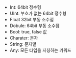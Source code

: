 - Int: 64bit 정수형
- UInt: 부호가 없는 64bit 정수형
- Float 32bit 부동 소수점
- Dobule: 64bit 부동 소수점
- Bool: true, false 값
- Charater: 문자
- String: 문자열
- Any: 모든 타입을 지칭하는 키워드